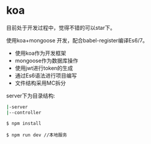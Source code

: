# koa

目前处于开发过程中，觉得不错的可以star下。

使用koa+mongoose 开发，配合babel-register编译Es6/7。

* 使用koa作为开发框架
* mongoose作为数据库操作
* 使用jwt进行token的生成
* 通过Es6语法进行项目编写
* 文件结构采用MC拆分

server下为目录结构:
```cmd
|-server
|--controller
```

```
$ npm install 

$ npm run dev //本地服务
```
